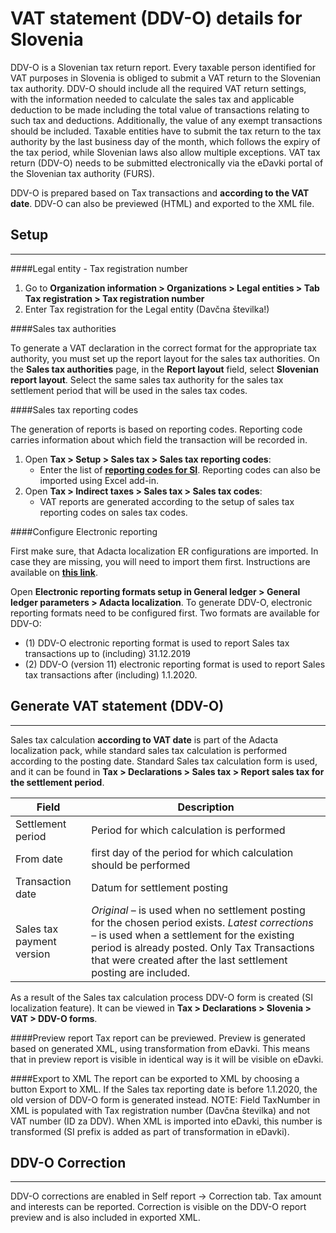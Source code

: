 # VAT statement (DDV-O) details for Slovenia

DDV-O is a Slovenian tax return report. Every taxable person identified for VAT purposes in Slovenia is obliged to submit a VAT return to the Slovenian tax authority. DDV-O should include all the required VAT return settings, with the information needed to calculate the sales tax and applicable deduction to be made including the total value of transactions relating to such tax and deductions. Additionally, the value of any exempt transactions should be included. Taxable entities have to submit the tax return to the tax authority by the last business day of the month, which follows the expiry of the tax period, while Slovenian laws also allow multiple exceptions. VAT tax return (DDV-O) needs to be submitted electronically via the eDavki portal of the Slovenian tax authority (FURS).

DDV-O is prepared based on Tax transactions and **according to the VAT date**. DDV-O can also be previewed (HTML) and exported to the XML file.

## **Setup**
----

####Legal entity - Tax registration number
1. Go to **Organization information > Organizations > Legal entities > Tab Tax registration > Tax registration number**
2. Enter Tax registration for the Legal entity (Davčna številka!)

####Sales tax authorities

To generate a VAT declaration in the correct format for the appropriate tax authority, you must set up the report layout for the sales tax authorities. On the **Sales tax authorities** page, in the **Report layout** field, select **Slovenian report layout**. Select the same sales tax authority for the sales tax settlement period that will be used in the sales tax codes. 

####Sales tax reporting codes

The generation of reports is based on reporting codes. Reporting code carries information about which field the transaction will be recorded in. 

1. Open **Tax > Setup > Sales tax > Sales tax reporting codes**:
   - Enter the list of **[reporting codes for SI](Reporting-codes.zip)**. Reporting codes can also be imported using Excel add-in. 
2. Open **Tax > Indirect taxes > Sales tax > Sales tax codes**:
   - VAT reports are generated according to the setup of sales tax reporting codes on sales tax codes.  

####Configure Electronic reporting 

First make sure, that Adacta localization ER configurations are imported. In case they are missing, you will need to import them first. Instructions are available on [**this link**](/How-to/Import-Adacta-ER-configurations). 

Open **Electronic reporting formats setup in General ledger > General ledger parameters > Adacta localization**. To generate DDV-O, electronic reporting formats need to be configured first. Two formats are available for DDV-O: 
   - (1) DDV-O electronic reporting format is used to report Sales tax transactions up to (including) 31.12.2019 
   - (2) DDV-O (version 11) electronic reporting format is used to report Sales tax transactions after (including) 1.1.2020. 

## **Generate VAT statement (DDV-O)** 
----

Sales tax calculation **according to VAT date** is part of the Adacta localization pack, while standard sales tax calculation is performed according to the posting date. Standard Sales tax calculation form is used, and it can be found in **Tax > Declarations > Sales tax > Report sales tax for the settlement period**.


| **Field**                 | **Description**                                                                                                                                                                                                     |
|---------------------------|---------------------------------------------------------------------------------------------------------------------------------------------------------------------------------------------------------------------|
| Settlement period         | Period for which calculation is performed                                                                                                                                                                           |
| From date                 | first day of the period for which calculation should be performed                                                                                                                                                   |
| Transaction date          | Datum for settlement posting                                                                                                                                                                                        |
| Sales tax payment version | _Original_ – is used when no settlement posting for the chosen period exists. _Latest corrections_ – is used when a settlement for the existing period is already posted. Only Tax Transactions that were created after the last settlement posting are included.  |


 
As a result of the Sales tax calculation process DDV-O form is created (SI localization feature). It can be viewed in **Tax > Declarations > Slovenia > VAT > DDV-O forms**. 

####Preview report
Tax report can be previewed. Preview is generated based on generated XML, using transformation from eDavki. This means that in preview report is visible in identical way is it will be visible on eDavki. 

####Export to XML
The report can be exported to XML by choosing a button Export to XML. If the Sales tax reporting date is before 1.1.2020, the old version of DDV-O form is generated instead. 
NOTE: Field TaxNumber in XML is populated with Tax registration number (Davčna številka) and not VAT number (ID za DDV). When XML is imported into eDavki, this number is transformed (SI prefix is added as part of transformation in eDavki). 

## **DDV-O Correction** 
----

DDV-O corrections are enabled in Self report  -> Correction tab. Tax amount and interests can be reported. Correction is visible on the DDV-O report preview and is also included in exported XML.  


